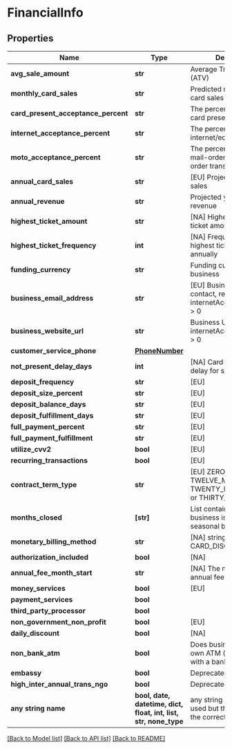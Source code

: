 # FinancialInfo


## Properties
Name | Type | Description | Notes
------------ | ------------- | ------------- | -------------
**avg_sale_amount** | **str** | Average Transaction Value (ATV) | 
**monthly_card_sales** | **str** | Predicted monthly credit card sales | 
**card_present_acceptance_percent** | **str** | The percentage split of card present transactions | 
**internet_acceptance_percent** | **str** | The percentage split of internet/ecom transactions | 
**moto_acceptance_percent** | **str** | The percentage split of mail-order/telephone-order transactions | 
**annual_card_sales** | **str** | [EU] Projected yearly card sales | [optional] 
**annual_revenue** | **str** | Projected yearly gross revenue | [optional] 
**highest_ticket_amount** | **str** | [NA] Highest estimated ticket amount | [optional] 
**highest_ticket_frequency** | **int** | [NA] Frequency with which highest ticket is received annually | [optional] 
**funding_currency** | **str** | Funding currency of business | [optional] 
**business_email_address** | **str** | [EU] Business email contact, required if internetAcceptancePercent &gt; 0 | [optional] 
**business_website_url** | **str** | Business URL, required if internetAcceptancePercent &gt; 0 | [optional] 
**customer_service_phone** | [**PhoneNumber**](PhoneNumber.md) |  | [optional] 
**not_present_delay_days** | **int** | [NA] Card Not Present delay for something | [optional] 
**deposit_frequency** | **str** | [EU] | [optional] 
**deposit_size_percent** | **str** | [EU] | [optional] 
**deposit_balance_days** | **str** | [EU] | [optional] 
**deposit_fulfillment_days** | **str** | [EU] | [optional] 
**full_payment_percent** | **str** | [EU] | [optional] 
**full_payment_fulfillment** | **str** | [EU] | [optional] 
**utilize_cvv2** | **bool** | [EU] | [optional] 
**recurring_transactions** | **bool** | [EU] | [optional] 
**contract_term_type** | **str** | [EU] ZERO_MONTH, TWELVE_MONTHS, TWENTY_FOUR_MONTHS, or THIRTY_SIX_MONTHS | [optional] 
**months_closed** | **[str]** | List containing months business is closed, for seasonal businesses | [optional] 
**monetary_billing_method** | **str** | [NA] string, CARD_DISCOUNT or DIA | [optional] 
**authorization_included** | **bool** | [NA] | [optional] 
**annual_fee_month_start** | **str** | [NA] The month in which annual fee is applied | [optional] 
**money_services** | **bool** | [EU] | [optional] 
**payment_services** | **bool** |  | [optional] 
**third_party_processor** | **bool** |  | [optional] 
**non_government_non_profit** | **bool** | [EU] | [optional] 
**daily_discount** | **bool** | [NA] | [optional] 
**non_bank_atm** | **bool** | Does business operate its own ATM (not associated with a bank) | [optional] 
**embassy** | **bool** | Deprecated | [optional] 
**high_inter_annual_trans_ngo** | **bool** | Deprecated | [optional] 
**any string name** | **bool, date, datetime, dict, float, int, list, str, none_type** | any string name can be used but the value must be the correct type | [optional]

[[Back to Model list]](../README.md#documentation-for-models) [[Back to API list]](../README.md#documentation-for-api-endpoints) [[Back to README]](../README.md)


